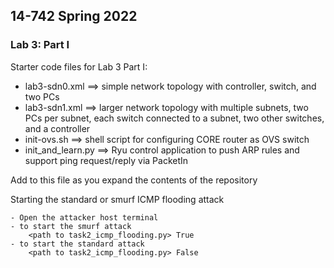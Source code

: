 ## 14-742 Spring 2022
### Lab 3: Part I

Starter code files for Lab 3 Part I:
* lab3-sdn0.xml ==> simple network topology with controller, switch, and two PCs
* lab3-sdn1.xml ==> larger network topology with multiple subnets, two PCs per subnet, each switch connected to a subnet, two other switches, and a controller
* init-ovs.sh ==> shell script for configuring CORE router as OVS switch
* init_and_learn.py ==> Ryu control application to push ARP rules and support ping request/reply via PacketIn

Add to this file as you expand the contents of the repository


Starting the standard or smurf ICMP flooding attack

    - Open the attacker host terminal
    - to start the smurf attack
        <path to task2_icmp_flooding.py> True 
    - to start the standard attack
        <path to task2_icmp_flooding.py> False 
